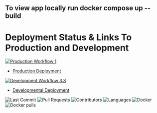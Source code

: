 ## To view app locally run docker compose up --build

# Deployment Status & Links To Production and Development

[![Production Workflow 1](https://github.com/DianaZawislak/My-Portfolio/actions/workflows/prod.yml/badge.svg)](https://github.com/DianaZawislak/My-Portfolio/actions/workflows/prod.yml)

* [Production Deployment](https://dianazawislak-portfolio.herokuapp.com)


[![Development Workflow 3.8](https://github.com/DianaZawislak/My-Portfolio/actions/workflows/dev.yml/badge.svg)](https://github.com/DianaZawislak/My-Portfolio/actions/workflows/dev.yml)
* [Developmental Deployment](https://portfolio-diana-dev.herokuapp.com)


![Last Commit](https://img.shields.io/github/last-commit/DianaZawislak/My-Portfolio?style=plastic)
![Pull Requests](https://img.shields.io/github/issues-pr/DianaZawislak/My-Portfolio?style=plastic)
![Contributors](https://img.shields.io/github/contributors/DianaZawislak/My-Portfolio?style=plastic)
![Languages](https://img.shields.io/github/languages/count/DianaZawislak/My-Portfolio?style=plastic) 
![Docker](https://img.shields.io/docker/automated/dianazawislak/portfolio?color=ff69b4)
![Docker pulls](https://img.shields.io/docker/pulls/dianazawislak/portfolio?color=orange&style=plastic)
